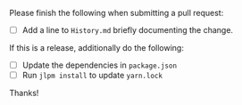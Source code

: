 Please finish the following when submitting a pull request:

- [ ] Add a line to `History.md` briefly documenting the change.

If this is a release, additionally do the following:

- [ ] Update the dependencies in `package.json`
- [ ] Run `jlpm install` to update `yarn.lock`

Thanks!

